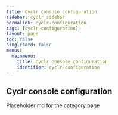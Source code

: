 ```yaml
---
title: Cyclr console configuration
sidebar: cyclr_sidebar
permalink: cyclr-configuration
tags: [cyclr-configuration]
layout: page
toc: false
singlecard: false
menus:
  mainmenu:
    title: Cyclr console configuration
    identifier: cyclr-configuration
---
```

## Cyclr console configuration

Placeholder md for the category page

